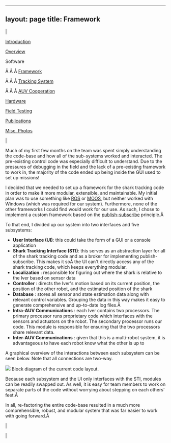 

---
layout: page
title: Framework
---

  

| 

  

[Introduction](https://sites.google.com/site/tayloredwardpeterson/research)

  

[Overview](https://sites.google.com/site/tayloredwardpeterson/research/overview)

  

 Software 

 Â Â Â [Framework](https://sites.google.com/site/tayloredwardpeterson/research/software)  

 Â Â Â [Tracking System](https://sites.google.com/site/tayloredwardpeterson/research/tracking-system)  

Â Â Â [AUV Cooperation](https://sites.google.com/site/tayloredwardpeterson/research/auv-cooperation)  

  

[Hardware](https://sites.google.com/site/tayloredwardpeterson/research/hardware)

  

[Field Testing](https://sites.google.com/site/tayloredwardpeterson/research/field-testing)

  

[Publications](https://sites.google.com/site/tayloredwardpeterson/research/publications)

  

[Misc. Photos](https://sites.google.com/site/tayloredwardpeterson/research/misc)

  

 | 

 Much of my first few months on the team was spent simply understanding the code-base and how all of the sub-systems worked and interacted. The pre-existing control code was especially difficult to understand. Due to the pressures of debugging in the field and the lack of a pre-existing framework to work in, the majority of the code ended up being inside the GUI used to set up missions! 

  

 I decided that we needed to set up a framework for the shark tracking code in order to make it more modular, extensible, and maintainable. My initial plan was to use something like [ROS](http://www.ros.org/about-ros/) or [MOOS](http://www.robots.ox.ac.uk/~mobile/MOOS/wiki/pmwiki.php), but neither worked with Windows (which was required for our system). Furthermore, none of the other frameworks I could find would work for our use. As such, I chose to implement a custom framework based on the [publish-subscribe](http://en.wikipedia.org/wiki/Publish%E2%80%93subscribe_pattern) principle.Â 

  

 To that end, I divided up our system into two interfaces and five subsystems: 

- **User Interface (UI)**: this could take the form of a GUI or a console application
- **Shark Tracking Interface (STI)**: this serves as an abstraction layer for all of the shark tracking code and as a broker for implementing publish-subscribe. This makes it soÂ the UI can't directly access any of the shark tracking code, which keeps everything modular.
- **Localization** : responsible for figuring out where the shark is relative to the Iver based on sensor data
- **Controller** : directs the Iver's motion based on its current position, the position of the other robot, and the estimated position of the shark
- **Database** : stores all sensor and state estimation data along with relevant control variables. Grouping the data in this way makes it easy to generate comprehensive and up-to-date log files.Â 
- **Intra-AUV Communications** : each Iver contains two processors. The primary processor runs proprietary code which interfaces with the sensors and actuators on the robot. The secondary processor runs our code. This module is responsible for ensuring that the two processors share relevant data.
- **Inter-AUV Communications** : given that this is a multi-robot system, it is advantageous to have each robot know what the other is up to

 A graphical overview of the interactions between each subsystem can be seen below. Note that all connections are two-way. 

  

[![](https://drive.google.com/uc?id=0B0Jfms0twG8Ed1U2N2JzRnhMRUk)](https://docs.google.com/file/d/0B0Jfms0twG8Ed1U2N2JzRnhMRUk/edit?usp=drive_web)
Block diagram of the current code layout.

  

 Because each subsystem and the UI only interfaces with the STI, modules can be readily swapped out. As well, it is easy for team members to work on separate parts of the code without worrying about stepping on each others' feet.Â 

  

 In all, re-factoring the entire code-base resulted in a much more comprehensible, robust, and modular system that was far easier to work with going forward.Â 

 | 
  

 |

  

